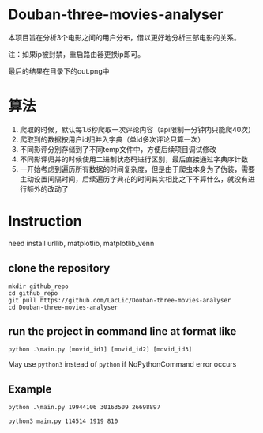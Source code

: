 ﻿# Douban-three-movies-analyser

本项目旨在分析3个电影之间的用户分布，借以更好地分析三部电影的关系。

注：如果ip被封禁，重启路由器更换ip即可。

最后的结果在目录下的out.png中
# 算法

1. 爬取的时候，默认每1.6秒爬取一次评论内容（api限制一分钟内只能爬40次）
2. 爬取到的数据按用户id归并入字典（单id多次评论只算一次）
3. 不同影评分别存储到了不同temp文件中，方便后续项目调试修改
4. 不同影评归并的时候使用二进制状态码进行区别，最后直接通过字典序计数
5. 一开始考虑到遍历所有数据的时间复杂度，但是由于爬虫本身为了伪装，需要主动设置间隔时间，后续遍历字典花的时间其实相比之下不算什么，就没有进行额外的改动了

# Instruction

need install urllib, matplotlib, matplotlib_venn

## clone the repository

```
mkdir github_repo
cd github_repo
git pull https://github.com/LacLic/Douban-three-movies-analyser
cd Douban-three-movies-analyser
```

## run the project in command line at format like

```python .\main.py [movid_id1] [movid_id2] [movid_id3]```

May use ```python3``` instead of ```python``` if NoPythonCommand error occurs

## Example

```python .\main.py 19944106 30163509 26698897```

```python3 main.py 114514 1919 810```
